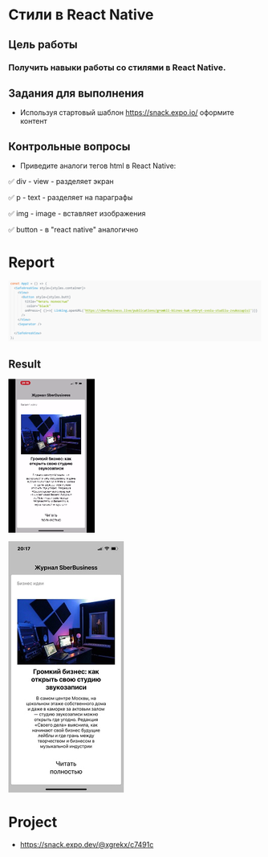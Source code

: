 # Стили в React Native

## Цель работы

### Получить навыки работы со стилями в React Native.

## Задания для выполнения

- Используя стартовый шаблон https://snack.expo.io/ оформите контент

## Контрольные вопросы
- Приведите аналоги тегов html в React Native:

:white_check_mark: div - view - разделяет экран 

:white_check_mark: p - text - разделяет на параграфы 

:white_check_mark: img - image - вставляет изображения 

:white_check_mark: button - в "react native" аналогично

# Report

![image](code_ex.png)

## Result

![gif](example_style.gif)

![image](code_ex1.png)

# Project

- https://snack.expo.dev/@xgrekx/c7491c
